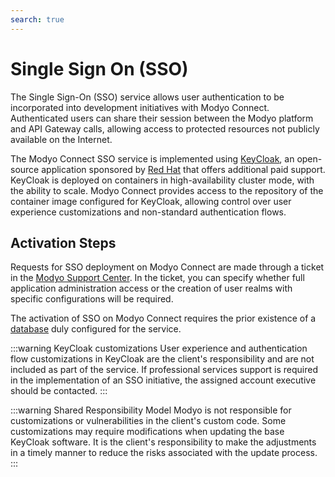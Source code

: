 ```yaml
---
search: true
---
```


# Single Sign On (SSO)

The Single Sign-On (SSO) service allows user authentication to be incorporated into development initiatives with Modyo Connect. Authenticated users can share their session between the Modyo platform and API Gateway calls, allowing access to protected resources not publicly available on the Internet.

The Modyo Connect SSO service is implemented using [KeyCloak](https://www.keycloak.org), an open-source application sponsored by [Red Hat](https://www.redhat.com) that offers additional paid support. KeyCloak is deployed on containers in high-availability cluster mode, with the ability to scale. Modyo Connect provides access to the repository of the container image configured for KeyCloak, allowing control over user experience customizations and non-standard authentication flows.

## Activation Steps

Requests for SSO deployment on Modyo Connect are made through a ticket in the [Modyo Support Center](https://support.modyo.com). In the ticket, you can specify whether full application administration access or the creation of user realms with specific configurations will be required.

The activation of SSO on Modyo Connect requires the prior existence of a [database](databases.html) duly configured for the service.

:::warning KeyCloak customizations
User experience and authentication flow customizations in KeyCloak are the client's responsibility and are not included as part of the service. If professional services support is required in the implementation of an SSO initiative, the assigned account executive should be contacted.
:::

:::warning Shared Responsibility Model
Modyo is not responsible for customizations or vulnerabilities in the client's custom code. Some customizations may require modifications when updating the base KeyCloak software. It is the client's responsibility to make the adjustments in a timely manner to reduce the risks associated with the update process.
:::